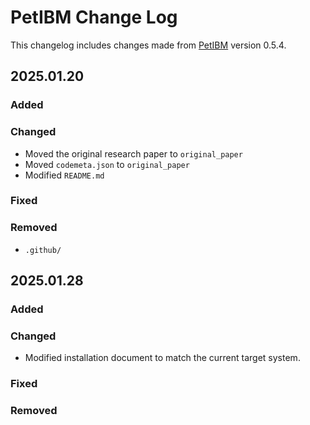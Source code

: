 # PetIBM Change Log
This changelog includes changes made from [PetIBM](https://github.com/barbagroup/PetIBM/) version 0.5.4.


## 2025.01.20
### Added

### Changed
- Moved the original research paper to `original_paper`
- Moved `codemeta.json` to `original_paper`
- Modified `README.md`

### Fixed

### Removed
- `.github/`

## 2025.01.28
### Added

### Changed
- Modified installation document to match the current target system. 

### Fixed

### Removed